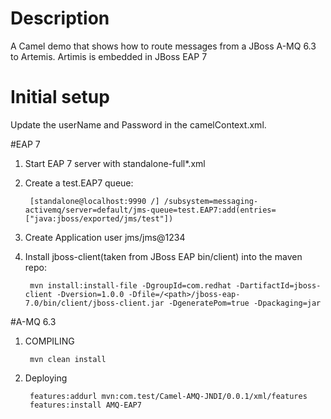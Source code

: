 # Description

A Camel demo that shows how to route messages from a JBoss A-MQ 6.3 to Artemis. Artimis is embedded in JBoss EAP 7


# Initial setup

Update the userName and Password in the camelContext.xml.

#EAP 7

1. Start EAP 7 server with standalone-full*.xml
2. Create a test.EAP7 queue:
 
        [standalone@localhost:9990 /] /subsystem=messaging-activemq/server=default/jms-queue=test.EAP7:add(entries=["java:jboss/exported/jms/test"])

3. Create Application user jms/jms@1234
4. Install jboss-client(taken from JBoss EAP bin/client) into the maven repo:
        
        mvn install:install-file -DgroupId=com.redhat -DartifactId=jboss-client -Dversion=1.0.0 -Dfile=/<path>/jboss-eap-7.0/bin/client/jboss-client.jar -DgeneratePom=true -Dpackaging=jar

#A-MQ 6.3

1. COMPILING

	    mvn clean install

2. Deploying

		features:addurl mvn:com.test/Camel-AMQ-JNDI/0.0.1/xml/features
		features:install AMQ-EAP7

